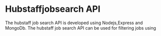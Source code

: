 # Hubstaffjobsearch API
The hubstaff job search API is developed using Nodejs,Express and
 MongoDb. The hubstaff job search API can be used for filtering 
 jobs using 
